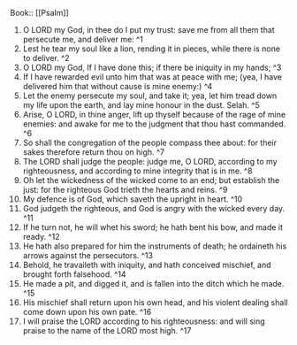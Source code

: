  Book:: [[Psalm]]
 1. O LORD my God, in thee do I put my trust: save me from all them that persecute me, and deliver me: ^1
 2. Lest he tear my soul like a lion, rending it in pieces, while there is none to deliver. ^2
 3. O LORD my God, If I have done this; if there be iniquity in my hands; ^3
 4. If I have rewarded evil unto him that was at peace with me; (yea, I have delivered him that without cause is mine enemy:) ^4
 5. Let the enemy persecute my soul, and take it; yea, let him tread down my life upon the earth, and lay mine honour in the dust. Selah. ^5
 6. Arise, O LORD, in thine anger, lift up thyself because of the rage of mine enemies: and awake for me to the judgment that thou hast commanded. ^6
 7. So shall the congregation of the people compass thee about: for their sakes therefore return thou on high. ^7
 8. The LORD shall judge the people: judge me, O LORD, according to my righteousness, and according to mine integrity that is in me. ^8
 9. Oh let the wickedness of the wicked come to an end; but establish the just: for the righteous God trieth the hearts and reins. ^9
 10. My defence is of God, which saveth the upright in heart. ^10
 11. God judgeth the righteous, and God is angry with the wicked every day. ^11
 12. If he turn not, he will whet his sword; he hath bent his bow, and made it ready. ^12
 13. He hath also prepared for him the instruments of death; he ordaineth his arrows against the persecutors. ^13
 14. Behold, he travaileth with iniquity, and hath conceived mischief, and brought forth falsehood. ^14
 15. He made a pit, and digged it, and is fallen into the ditch which he made. ^15
 16. His mischief shall return upon his own head, and his violent dealing shall come down upon his own pate. ^16
 17. I will praise the LORD according to his righteousness: and will sing praise to the name of the LORD most high. ^17
